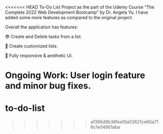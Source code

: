 <<<<<<< HEAD
To-Do List Project as the part of the Udemy Course "The Complete 2022 Web Development Bootcamp" by Dr. Angela Yu. I have added some more features as compared to the original project.

Overall the application has features:

😎 Create and Delete tasks from a list.

📃 Create customized lists.

💖 Fully responsive & aesthetic UI.

Ongoing Work: User login feature and minor bug fixes.
=======
# to-do-list
>>>>>>> af386d9b38fee10a03621ce60a716c1e04861aba
